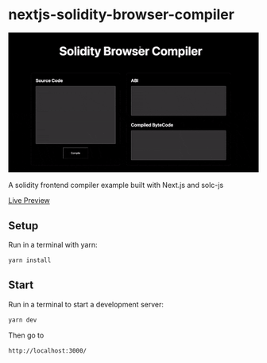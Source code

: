 

# nextjs-solidity-browser-compiler

![Preview](/solidity-browser-compiler.gif)

A solidity frontend compiler example built with Next.js and solc-js

[Live Preview](https://nextjs-solidity-browser-compiler.vercel.app/)

## Setup

Run in a terminal with yarn:

```bash
yarn install
```


## Start

Run in a terminal to start a development server:

```bash
yarn dev
```

Then go to
```
http://localhost:3000/
```
